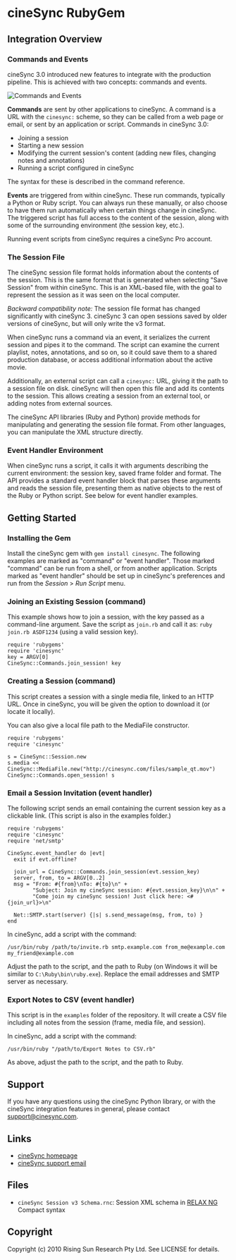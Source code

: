 # cineSync RubyGem

## Integration Overview

### Commands and Events

cineSync 3.0 introduced new features to integrate with the production pipeline. This is achieved with two concepts: commands and events.

![Commands and Events](http://www.cinesync.com/files/api_commands_events.png)

**Commands** are sent by other applications to cineSync. A command is a URL with the `cinesync:` scheme, so they can be called from a web page or email, or sent by an application or script. Commands in cineSync 3.0:

- Joining a session
- Starting a new session
- Modifying the current session's content (adding new files, changing notes and annotations)
- Running a script configured in cineSync

The syntax for these is described in the command reference.

**Events** are triggered from within cineSync. These run commands, typically a Python or Ruby script. You can always run these manually, or also choose to have them run automatically when certain things change in cineSync. The triggered script has full access to the content of the session, along with some of the surrounding environment (the session key, etc.).

Running event scripts from cineSync requires a cineSync Pro account.

### The Session File

The cineSync session file format holds information about the contents of the session. This is the same format that is generated when selecting "Save Session" from within cineSync. This is an XML-based file, with the goal to represent the session as it was seen on the local computer.

*Backward compatibility note:* The session file format has changed significantly with cineSync 3. cineSync 3 can open sessions saved by older versions of cineSync, but will only write the v3 format.

When cineSync runs a command via an event, it serializes the current session and pipes it to the command. The script can examine the current playlist, notes, annotations, and so on, so it could save them to a shared production database, or access additional information about the active movie.

Additionally, an external script can call a `cinesync:` URL, giving it the path to a session file on disk. cineSync will then open this file and add its contents to the session. This allows creating a session from an external tool, or adding notes from external sources.

The cineSync API libraries (Ruby and Python) provide methods for manipulating and generating the session file format. From other languages, you can manipulate the XML structure directly.

### Event Handler Environment

When cineSync runs a script, it calls it with arguments describing the current environment: the session key, saved frame folder and format. The API provides a standard event handler block that parses these arguments and reads the session file, presenting them as native objects to the rest of the Ruby or Python script. See below for event handler examples.

## Getting Started
### Installing the Gem

Install the cineSync gem with `gem install cinesync`. The following examples are marked as "command" or "event handler". Those marked "command" can be run from a shell, or from another application. Scripts marked as "event handler" should be set up in cineSync's preferences and run from the *Session* &gt; *Run Script* menu.

### Joining an Existing Session (command)

This example shows how to join a session, with the key passed as a command-line argument. Save the script as `join.rb` and call it as:
`ruby join.rb ASDF1234` (using a valid session key).

    require 'rubygems'
    require 'cinesync'
    key = ARGV[0]
    CineSync::Commands.join_session! key

### Creating a Session (command)

This script creates a session with a single media file, linked to an HTTP URL. Once in cineSync, you will be given the option to download it (or locate it locally).

You can also give a local file path to the MediaFile constructor.


    require 'rubygems'
    require 'cinesync'

    s = CineSync::Session.new
    s.media << CineSync::MediaFile.new("http://cinesync.com/files/sample_qt.mov")
    CineSync::Commands.open_session! s

### Email a Session Invitation (event handler)

The following script sends an email containing the current session key as a clickable link. (This script is also in the examples folder.)

    require 'rubygems'
    require 'cinesync'
    require 'net/smtp'

    CineSync.event_handler do |evt|
      exit if evt.offline?

      join_url = CineSync::Commands.join_session(evt.session_key)
      server, from, to = ARGV[0..2]
      msg = "From: #{from}\nTo: #{to}\n" +
            "Subject: Join my cineSync session: #{evt.session_key}\n\n" +
            "Come join my cineSync session! Just click here: <#{join_url}>\n"

      Net::SMTP.start(server) {|s| s.send_message(msg, from, to) }
    end

In cineSync, add a script with the command:

    /usr/bin/ruby /path/to/invite.rb smtp.example.com from_me@example.com my_friend@example.com

Adjust the path to the script, and the path to Ruby (on Windows it will be similar to `C:\Ruby\bin\ruby.exe`). Replace the email addresses and SMTP server as necessary.

### Export Notes to CSV (event handler)

This script is in the `examples` folder of the repository. It will create a CSV file including all notes from the session (frame, media file, and session).

In cineSync, add a script with the command:

    /usr/bin/ruby "/path/to/Export Notes to CSV.rb"

As above, adjust the path to the script, and the path to Ruby.

## Support

If you have any questions using the cineSync Python library, or with the cineSync integration features in general, please contact [support@cinesync.com](mailto:support@cinesync.com).

## Links

 * [cineSync homepage](http://cinesync.com/)
 * [cineSync support email](mailto:support@cinesync.com)

## Files

 * `cineSync Session v3 Schema.rnc`: Session XML schema in [RELAX NG](http://relaxng.org/) Compact syntax

## Copyright

Copyright (c) 2010 Rising Sun Research Pty Ltd. See LICENSE for details.

